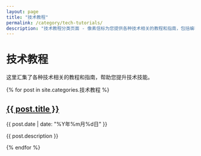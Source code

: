 ```yaml
---
layout: page
title: "技术教程"
permalink: /category/tech-tutorials/
description: "技术教程分类页面 - 像素信标为您提供各种技术相关的教程和指南，包括编程、脚本、自动化等技术内容。"
---
```


# 技术教程

这里汇集了各种技术相关的教程和指南，帮助您提升技术技能。

<div class="posts">
  {% for post in site.categories.技术教程 %}
    <article class="post">
      <h2><a href="{{ post.url | relative_url }}">{{ post.title }}</a></h2>
      <time datetime="{{ post.date | date_to_xmlschema }}" class="post-date">{{ post.date | date: "%Y年%m月%d日" }}</time>
      <p>{{ post.description }}</p>
    </article>
  {% endfor %}
</div>